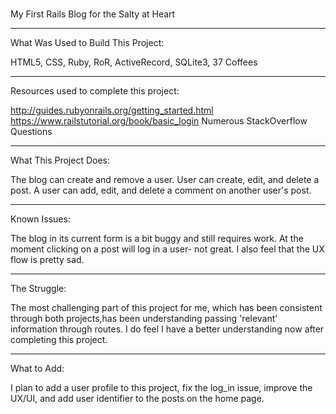 #
My First Rails Blog for the Salty at Heart


<hr>
What Was Used to Build This Project:

HTML5, CSS, Ruby, RoR, ActiveRecord, SQLite3, 37 Coffees

<hr>
Resources used to complete this project:

  http://guides.rubyonrails.org/getting_started.html
  https://www.railstutorial.org/book/basic_login
  Numerous StackOverflow Questions

<hr>
What This Project Does:

  The blog can create and remove a user. User can create, edit, and delete
a post. A user can add, edit, and delete a comment on another user's post.

<hr>
Known Issues:

  The blog in its current form is a bit buggy and still requires work. At the
moment clicking on a post will log in a user- not great. I also feel that the UX
flow is pretty sad.

<hr>
The Struggle:

  The most challenging part of this project for me, which has been consistent
through both projects,has been understanding passing 'relevant' information
through routes. I do feel I have a better understanding now after completing this
project.

<hr>
What to Add:

  I plan to add a user profile to this project, fix the log_in issue, improve
the UX/UI, and add user identifier to the posts on the home page.
